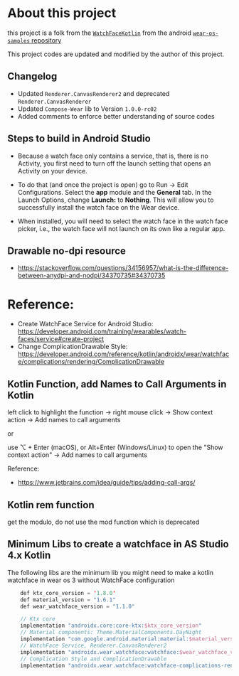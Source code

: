 # About this project

this project is a folk from the [`WatchFaceKotlin`](https://github.com/android/wear-os-samples/tree/main/WatchFaceKotlin) from the android [`wear-os-samples` repository](https://github.com/android/wear-os-samples/)

This project codes are updated and modified by the author of this project.

## Changelog
* Updated `Renderer.CanvasRenderer2` and deprecated `Renderer.CanvasRenderer`
* Updated `Compose-Wear` lib to Version `1.0.0-rc02`
* Added comments to enforce better understanding of source codes

## Steps to build in Android Studio

* Because a watch face only contains a service, that is, there is no Activity, you first need to turn
off the launch setting that opens an Activity on your device.

* To do that (and once the project is open) go to Run -> Edit Configurations. Select the **app**
module and the **General** tab. In the Launch Options, change **Launch:** to **Nothing**. This will
allow you to successfully install the watch face on the Wear device.

* When installed, you will need to select the watch face in the watch face picker, i.e., the watch
face will not launch on its own like a regular app.


## Drawable no-dpi resource
* https://stackoverflow.com/questions/34156957/what-is-the-difference-between-anydpi-and-nodpi/34370735#34370735

# Reference:
* Create WatchFace Service for Android Studio: https://developer.android.com/training/wearables/watch-faces/service#create-project
* Change ComplicationDrawable Style: https://developer.android.com/reference/kotlin/androidx/wear/watchface/complications/rendering/ComplicationDrawable

## Kotlin Function, add Names to Call Arguments in Kotlin
left click to highlight the function -> right mouse click -> Show context action -> Add names to call arguments

or

use ⌥ + Enter (macOS), or Alt+Enter (Windows/Linux) to open the "Show context action" -> Add names to call arguments

Reference:
* https://www.jetbrains.com/idea/guide/tips/adding-call-args/

## Kotlin rem function
get the modulo, do not use the mod function which is deprecated

## Minimum Libs to create a watchface in AS Studio 4.x Kotlin
The following libs are the minimum lib you might need to make a kotlin watchface in wear os 3 without WatchFace configuration
```kotlin
    def ktx_core_version = '1.8.0'
    def material_version = "1.6.1"
    def wear_watchface_version = "1.1.0"

    // Ktx core
    implementation "androidx.core:core-ktx:$ktx_core_version"
    // Material components: Theme.MaterialComponents.DayNight
    implementation "com.google.android.material:material:$material_version"
    // WatchFace Service, Renderer.CanvasRenderer2
    implementation "androidx.wear.watchface:watchface:$wear_watchface_version"
    // Complication Style and ComplicationDrawable
    implementation "androidx.wear.watchface:watchface-complications-rendering:$wear_watchface_version"
```




